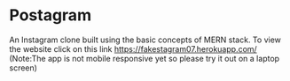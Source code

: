# Postagram
An Instagram clone built using the basic concepts of MERN stack.
To view the website click on this link https://fakestagram07.herokuapp.com/
(Note:The app is not mobile responsive yet so please try it out on a laptop screen)
